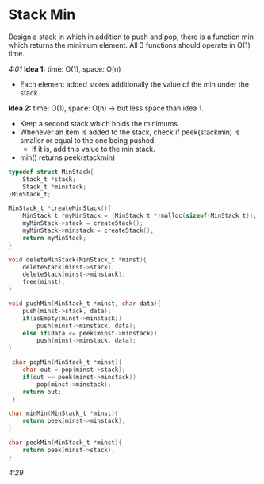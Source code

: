 # Stack Min

Design a stack in which in addition to push and pop, there is a function min which returns the minimum element. All 3 functions should operate in O(1) time.

*4:01*
**Idea 1:** time: O(1), space: O(n)
- Each element added stores additionally the value of the min under the stack.

**Idea 2:** time: O(1), space: O(n) -> but less space than idea 1.
- Keep a second stack which holds the minimums. 
- Whenever an item is added to the stack, check if peek(stackmin) is smaller or equal to the one being pushed.
    + If it is, add this value to the min stack.
- min() returns peek(stackmin)

````c
typedef struct MinStack{
    Stack_t *stack;
    Stack_t *minstack;
}MinStack_t;

MinStack_t *createMinStack(){
    MinStack_t *myMinStack = (MinStack_t *)malloc(sizeof(MinStack_t));
    myMinStack->stack = createStack();
    myMinStack->minstack = createStack();
    return myMinStack;
}

void deleteMinStack(MinStack_t *minst){
    deleteStack(minst->stack);
    deleteStack(minst->minstack);
    free(minst);
}

void pushMin(MinStack_t *minst, char data){
    push(minst->stack, data);
    if(isEmpty(minst->minstack))
        push(minst->minstack, data);
    else if(data <= peek(minst->minstack))
        push(minst->minstack, data);
}

 char popMin(MinStack_t *minst){
    char out = pop(minst->stack);
    if(out == peek(minst->minstack))
        pop(minst->minstack);
    return out;
 }

char minMin(MinStack_t *minst){
    return peek(minst->minstack);
}

char peekMin(MinStack_t *minst){
    return peek(minst->stack);
}
````
*4:29*
